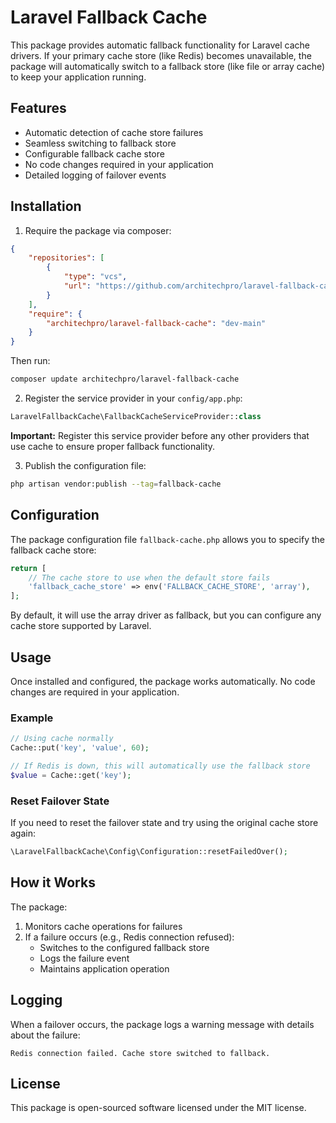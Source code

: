 # Laravel Fallback Cache

This package provides automatic fallback functionality for Laravel cache drivers. If your primary cache store (like Redis) becomes unavailable, the package will automatically switch to a fallback store (like file or array cache) to keep your application running.

## Features

- Automatic detection of cache store failures
- Seamless switching to fallback store
- Configurable fallback cache store
- No code changes required in your application
- Detailed logging of failover events

## Installation

1. Require the package via composer:

```json
{
    "repositories": [
        {
            "type": "vcs",
            "url": "https://github.com/architechpro/laravel-fallback-cache"
        }
    ],
    "require": {
        "architechpro/laravel-fallback-cache": "dev-main"
    }
}
```

Then run:

```bash
composer update architechpro/laravel-fallback-cache
```

2. Register the service provider in your `config/app.php`:

```php
LaravelFallbackCache\FallbackCacheServiceProvider::class
```

**Important:** Register this service provider before any other providers that use cache to ensure proper fallback functionality.

3. Publish the configuration file:

```bash
php artisan vendor:publish --tag=fallback-cache
```

## Configuration

The package configuration file `fallback-cache.php` allows you to specify the fallback cache store:

```php
return [
    // The cache store to use when the default store fails
    'fallback_cache_store' => env('FALLBACK_CACHE_STORE', 'array'),
];
```

By default, it will use the array driver as fallback, but you can configure any cache store supported by Laravel.

## Usage

Once installed and configured, the package works automatically. No code changes are required in your application.

### Example

```php
// Using cache normally
Cache::put('key', 'value', 60);

// If Redis is down, this will automatically use the fallback store
$value = Cache::get('key');
```

### Reset Failover State

If you need to reset the failover state and try using the original cache store again:

```php
\LaravelFallbackCache\Config\Configuration::resetFailedOver();
```

## How it Works

The package:

1. Monitors cache operations for failures
2. If a failure occurs (e.g., Redis connection refused):
   - Switches to the configured fallback store
   - Logs the failure event
   - Maintains application operation

## Logging

When a failover occurs, the package logs a warning message with details about the failure:

```
Redis connection failed. Cache store switched to fallback.
```

## License

This package is open-sourced software licensed under the MIT license.
